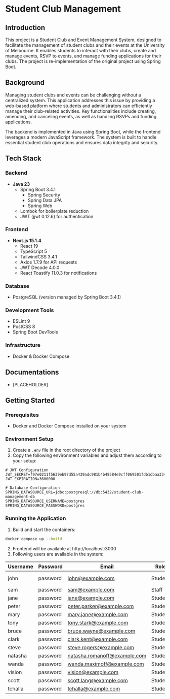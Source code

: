 # Student Club Management

## Introduction
This project is a Student Club and Event Management System, designed to facilitate the management of student clubs and their events at the University of Melbourne. It enables students to interact with their clubs, create and manage events, RSVP to events, and manage funding applications for their clubs. The project is re-implementation of the original project using Spring Boot.

## Background
Managing student clubs and events can be challenging without a centralized system. This application addresses this issue by providing a web-based platform where students and administrators can efficiently manage their club-related activities. Key functionalities include creating, amending, and canceling events, as well as handling RSVPs and funding applications.

The backend is implemented in Java using Spring Boot, while the frontend leverages a modern JavaScript framework. The system is built to handle essential student club operations and ensures data integrity and security.

## Tech Stack

### Backend
- **Java 23**
  - Spring Boot 3.4.1
    - Spring Security
    - Spring Data JPA
    - Spring Web
  - Lombok for boilerplate reduction
  - JWT (jjwt 0.12.6) for authentication

### Frontend
- **Next.js 15.1.4**
  - React 19
  - TypeScript 5
  - TailwindCSS 3.4.1
  - Axios 1.7.9 for API requests
  - JWT Decode 4.0.0
  - React Toastify 11.0.3 for notifications

### Database
- PostgreSQL (version managed by Spring Boot 3.4.1)

### Development Tools
- ESLint 9
- PostCSS 8
- Spring Boot DevTools

### Infrastructure
- Docker & Docker Compose

## Documentations

- [PLACEHOLDER]

## Getting Started

### Prerequisites
- Docker and Docker Compose installed on your system

### Environment Setup

1. Create a `.env` file in the root directory of the project
2. Copy the following environment variables and adjust them according to your setup:

```env
# JWT Configuration
JWT_SECRET=f97e0211f5639eb97d55a439adc981b4b48584e9cff069501fdb1dbaa334af5ddef03464716648b7273d86d0b0970a315e1b0975a154466be04343bedacf3135
JWT_EXPIRATION=3600000

# Database Configuration 
SPRING_DATASOURCE_URL=jdbc:postgresql://db:5432/student-club-management-db
SPRING_DATASOURCE_USERNAME=postgres
SPRING_DATASOURCE_PASSWORD=postgres
```

### Running the Application
1. Build and start the containers:
```bash
docker compose up --build
```
2. Frontend will be available at http://localhost:3000
3. Following users are available in the system:

| Username | Password | Email                        | Role    | Comment            |
|----------|----------|------------------------------|---------|--------------------|
| john     | password | john@example.com             | Student | admin of all clubs |
| sam      | password | sam@example.com              | Staff   |                    |
| jane     | password | jane@example.com             | Student |                    |
| peter    | password | peter.parker@example.com     | Student |                    |
| mary     | password | mary.jane@example.com        | Student |                    |
| tony     | password | tony.stark@example.com       | Student |                    |
| bruce    | password | bruce.wayne@example.com      | Student |                    |
| clark    | password | clark.kent@example.com       | Student |                    |
| steve    | password | steve.rogers@example.com     | Student |                    |
| natasha  | password | natasha.romanoff@example.com | Student |                    |
| wanda    | password | wanda.maximoff@example.com   | Student |                    |
| vision   | password | vision@example.com           | Student |                    |
| scott    | password | scott.lang@example.com       | Student |                    |
| tchalla  | password | tchalla@example.com          | Student |                    |
